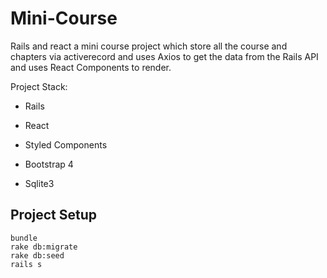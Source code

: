 # Mini-Course

Rails and react a mini course project which store all the course and chapters via activerecord and uses Axios to get the data from the Rails API and uses React Components to render.

Project Stack:

* Rails

* React

* Styled Components

* Bootstrap 4

* Sqlite3

## Project Setup

```
bundle
rake db:migrate
rake db:seed
rails s
```